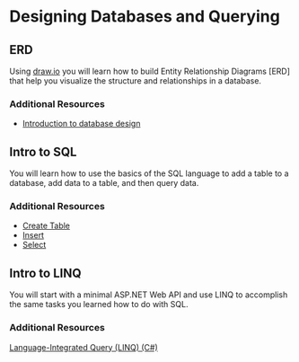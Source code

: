 # Designing Databases and Querying

## ERD

Using [draw.io](http://www.draw.io) you will learn how to build Entity Relationship Diagrams [ERD] that help you visualize the structure and relationships in a database.

### Additional Resources

* [Introduction to database design](http://www.datanamic.com/support/lt-dez005-introduction-db-modeling.html)

## Intro to SQL

You will learn how to use the basics of the SQL language to add a table to a database, add data to a table, and then query data.

### Additional Resources

* [Create Table](https://www.techonthenet.com/sqlite/tables/create_table.php)
* [Insert](https://www.techonthenet.com/sqlite/insert.php)
* [Select](https://www.techonthenet.com/sqlite/select.php)

## Intro to LINQ

You will start with a minimal ASP.NET Web API and use LINQ to accomplish the same tasks you learned how to do with SQL.

### Additional Resources

[Language-Integrated Query (LINQ) (C#)](https://msdn.microsoft.com/en-us/library/mt693024.aspx)